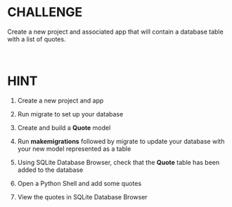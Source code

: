CHALLENGE
=========

Create a new project and associated app that will contain a database table with
a list of quotes.

 

HINT
====

1.  Create a new project and app

2.  Run migrate to set up your database

3.  Create and build a **Quote** model

4.  Run **makemigrations** followed by migrate to update your database with your
    new model represented as a table

5.  Using SQLite Database Browser, check that the **Quote** table has been added
    to the database

6.  Open a Python Shell and add some quotes

7.  View the quotes in SQLite Database Browser
